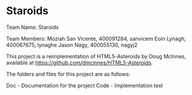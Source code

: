 # Staroids

Team Name: Staroids

Team Members:
Moziah San Vicente, 400091284, sanvicem
Eoin Lynagh, 400067675, lynaghe
Jason Nagy, 400055130, nagyj2


This project is a reimplementation of HTML5-Asteroids by Doug McInnes, available at https://github.com/dmcinnes/HTML5-Asteroids.

The folders and files for this project are as follows:

Doc - Documentation for the project
Code - Implementation
test
